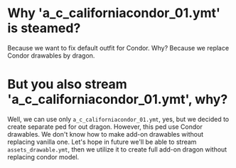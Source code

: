 # Why 'a_c_californiacondor_01.ymt' is steamed?
Because we want to fix default outfit for Condor. Why? Because we replace Condor drawables by dragon.

# But you also stream 'a_c_californiacondor_01.ymt', why?
Well, we can use only `a_c_californiacondor_01.ymt`, yes, but we decided to create separate ped for out dragon. However, this ped use Condor drawables. We don't know how to make add-on drawables without replacing vanilla one. Let's hope in future we'll be able to stream `assets_drawable.ymt`, then we utilize it to create full add-on dragon without replacing condor model.
